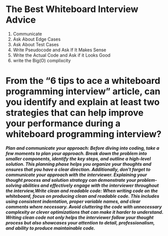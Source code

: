 # The Best Whiteboard Interview Advice
1. Communicate
2. Ask About Edge Cases
3. Ask About Test Cases
4. Write Pseudocode and Ask If It Makes Sense
5. Write the Actual Code and Ask if it Looks Good
6. write the Big(O) complixcity

# From the “6 tips to ace a whiteboard programming interview” article, can you identify and explain at least two strategies that can help improve your performance during a whiteboard programming interview?

***Plan and communicate your approach: Before diving into coding, take a few moments to plan your approach. Break down the problem into smaller components, identify the key steps, and outline a high-level solution. This planning phase helps you organize your thoughts and ensures that you have a clear direction. Additionally, don't forget to communicate your approach with the interviewer. Explaining your thought process and solution strategy can demonstrate your problem-solving abilities and effectively engage with the interviewer throughout the interview,Write clean and readable code: When writing code on the whiteboard, focus on producing clean and readable code. This includes using consistent indentation, proper variable names, and clear comments where necessary. Avoid cluttering the code with unnecessary complexity or clever optimizations that can make it harder to understand. Writing clean code not only helps the interviewer follow your thought process but also showcases your attention to detail, professionalism, and ability to produce maintainable code.***